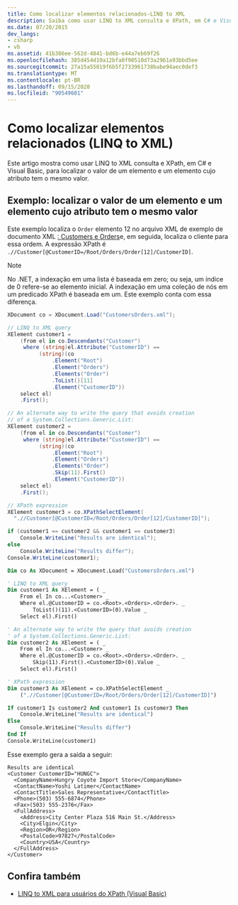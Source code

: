 ```yaml
---
title: Como localizar elementos relacionados-LINQ to XML
description: Saiba como usar LINQ to XML consulta e XPath, em C# e Visual Basic, para localizar o valor de um elemento e um elemento cujo atributo tem o mesmo valor.
ms.date: 07/20/2015
dev_langs:
- csharp
- vb
ms.assetid: 41b386ee-562d-4841-bd6b-e44a7eb69f26
ms.openlocfilehash: 385d454d19a12bfa0f90510d73a2961a93bbd5ee
ms.sourcegitcommit: 27a15a55019f6b5f2733961738babe94aec0def3
ms.translationtype: MT
ms.contentlocale: pt-BR
ms.lasthandoff: 09/15/2020
ms.locfileid: "90549601"
---
```

# <a name="how-to-find-related-elements-linq-to-xml"></a>Como localizar elementos relacionados (LINQ to XML)

Este artigo mostra como usar LINQ to XML consulta e XPath, em C# e Visual Basic, para localizar o valor de um elemento e um elemento cujo atributo tem o mesmo valor.

## <a name="example-find-the-value-of-one-element-and-an-element-whose-attribute-has-the-same-value"></a>Exemplo: localizar o valor de um elemento e um elemento cujo atributo tem o mesmo valor

Este exemplo localiza o `Order` elemento 12 no arquivo XML de exemplo de documento XML [: Customers e Orders](sample-xml-file-customers-orders.md)e, em seguida, localiza o cliente para essa ordem. A expressão XPath é `.//Customer[@CustomerID=/Root/Orders/Order[12]/CustomerID]`.

> [!NOTE]
> No .NET, a indexação em uma lista é baseada em zero; ou seja, um índice de 0 refere-se ao elemento inicial. A indexação em uma coleção de nós em um predicado XPath é baseada em um. Este exemplo conta com essa diferença.

```csharp
XDocument co = XDocument.Load("CustomersOrders.xml");

// LINQ to XML query
XElement customer1 =
    (from el in co.Descendants("Customer")
     where (string)el.Attribute("CustomerID") ==
          (string)(co
              .Element("Root")
              .Element("Orders")
              .Elements("Order")
              .ToList()[11]
              .Element("CustomerID"))
    select el)
    .First();

// An alternate way to write the query that avoids creation
// of a System.Collections.Generic.List:
XElement customer2 =
    (from el in co.Descendants("Customer")
     where (string)el.Attribute("CustomerID") ==
          (string)(co
              .Element("Root")
              .Element("Orders")
              .Elements("Order")
              .Skip(11).First()
              .Element("CustomerID"))
    select el)
    .First();

// XPath expression
XElement customer3 = co.XPathSelectElement(
  ".//Customer[@CustomerID=/Root/Orders/Order[12]/CustomerID]");

if (customer1 == customer2 && customer1 == customer3)
    Console.WriteLine("Results are identical");
else
    Console.WriteLine("Results differ");
Console.WriteLine(customer1);
```

```vb
Dim co As XDocument = XDocument.Load("CustomersOrders.xml")

' LINQ to XML query
Dim customer1 As XElement = ( _
    From el In co...<Customer> _
    Where el.@CustomerID = co.<Root>.<Orders>.<Order>. _
        ToList()(11).<CustomerID>(0).Value _
    Select el).First()

' An alternate way to write the query that avoids creation
' of a System.Collections.Generic.List:
Dim customer2 As XElement = ( _
    From el In co...<Customer> _
    Where el.@CustomerID = co.<Root>.<Orders>.<Order>. _
        Skip(11).First().<CustomerID>(0).Value _
    Select el).First()

' XPath expression
Dim customer3 As XElement = co.XPathSelectElement _
    (".//Customer[@CustomerID=/Root/Orders/Order[12]/CustomerID]")

If customer1 Is customer2 And customer1 Is customer3 Then
    Console.WriteLine("Results are identical")
Else
    Console.WriteLine("Results differ")
End If
Console.WriteLine(customer1)
```

Esse exemplo gera a saída a seguir:

```output
Results are identical
<Customer CustomerID="HUNGC">
  <CompanyName>Hungry Coyote Import Store</CompanyName>
  <ContactName>Yoshi Latimer</ContactName>
  <ContactTitle>Sales Representative</ContactTitle>
  <Phone>(503) 555-6874</Phone>
  <Fax>(503) 555-2376</Fax>
  <FullAddress>
    <Address>City Center Plaza 516 Main St.</Address>
    <City>Elgin</City>
    <Region>OR</Region>
    <PostalCode>97827</PostalCode>
    <Country>USA</Country>
  </FullAddress>
</Customer>
```

## <a name="see-also"></a>Confira também

- [LINQ to XML para usuários do XPath (Visual Basic)](./comparison-xpath-linq-xml.md)
